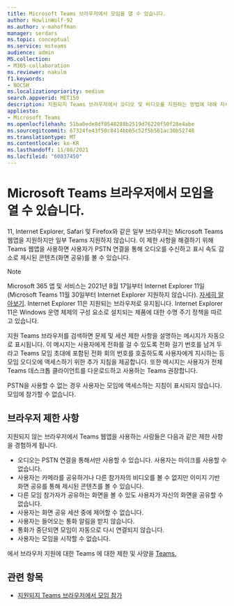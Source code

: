 ```yaml
---
title: Microsoft Teams 브라우저에서 모임을 열 수 있습니다.
author: HowlinWolf-92
ms.author: v-mahoffman
manager: serdars
ms.topic: conceptual
ms.service: msteams
audience: admin
MS.collection:
- M365-collaboration
ms.reviewer: nakulm
f1.keywords:
- NOCSH
ms.localizationpriority: medium
search.appverid: MET150
description: 지원되지 Teams 브라우저에서 오디오 및 비디오를 지원하는 방법에 대해 자세히 알아보습니다.
appliesto:
- Microsoft Teams
ms.openlocfilehash: 51ba0ede8df0548288b2519d76220f50f28e4abe
ms.sourcegitcommit: 67324fe43f50c8414bb65c52f5b561ac30b52748
ms.translationtype: MT
ms.contentlocale: ko-KR
ms.lasthandoff: 11/08/2021
ms.locfileid: "60837450"
---
```

# <a name="microsoft-teams-meetings-on-unsupported-browsers"></a>Microsoft Teams 브라우저에서 모임을 열 수 있습니다.

11, Internet Explorer, Safari 및 Firefox와 같은 일부 브라우저는 Microsoft Teams 웹앱을 지원하지만 일부 Teams 지원하지 않습니다. 이 제한 사항을 해결하기 위해 Teams 웹앱을 사용하면 사용자가 PSTN 연결을 통해 오디오를 수신하고 표시 속도 감소로 제시된 콘텐츠(화면 공유)를 볼 수 있습니다.

> [!Note]
> Microsoft 365 앱 및 서비스는 2021년 8월 17일부터 Internet Explorer 11일(Microsoft Teams 11월 30일부터 Internet Explorer 지원하지 않습니다). [자세히 알아보기](https://aka.ms/AA97tsw). Internet Explorer 11은 지원되는 브라우저로 유지됩니다. Internet Explorer 11은 Windows 운영 체제의 구성 요소로 [](/lifecycle/faq/internet-explorer-microsoft-edge) 설치되는 제품에 대한 수명 주기 정책을 따르고 있습니다.

지원 Teams 브라우저를 검색하면 문제 및 세션 제한 사항을 설명하는 메시지가 자동으로 표시됩니다. 이 메시지는 사용자에게 전화를 걸 수 있도록 전화 걸기 번호를 남겨 두라고 Teams 모임 초대에 포함된 전화 회의 번호를 호출하도록 사용자에게 지시하는 등 모임 오디오에 액세스하기 위한 추가 지침을 제공합니다. 또한 메시지는 사용자가 전체 Teams 데스크톱 [](https://teams.microsoft.com/downloads) 클라이언트를 다운로드하고 사용하는 Teams 권장합니다.

PSTN을 사용할 수 없는 경우 사용자는 모임에 액세스하는 지침이 표시되지 않습니다. 모임에 참가할 수 없습니다.

## <a name="browser-limitations"></a>브라우저 제한 사항

지원되지 않는 브라우저에서 Teams 웹앱을 사용하는 사람들은 다음과 같은 제한 사항을 경험하게 됩니다.

- 오디오는 PSTN 연결을 통해서만 사용할 수 있습니다. 사용자는 마이크를 사용할 수 없습니다.
- 사용자는 카메라를 공유하거나 다른 참가자의 비디오를 볼 수 없지만 이미지 기반 화면 공유를 통해 제시된 콘텐츠를 볼 수 있습니다.
- 다른 모임 참가자가 공유하는 화면을 볼 수 있도 사용자가 자신의 화면을 공유할 수 없습니다.
- 사용자는 화면 공유 세션 중에 제어할 수 없습니다.
- 사용자는 들어오는 통화 알림을 받지 않습니다.
- 통화가 중단되면 모임이 자동으로 다시 연결되지 않습니다.
- 사용자는 모임을 시작할 수 없습니다.

에서 브라우저 지원에 대한 Teams 에 대한 제한 및 사양을 [Teams.](./limits-specifications-teams.md#browsers)

## <a name="related-topics"></a>관련 항목

- [지원되지 Teams 브라우저에서 모임 참가](https://support.office.com/article/daafdd3c-ac7a-4855-871b-9113bad15907)